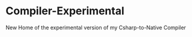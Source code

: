 Compiler-Experimental
=====================

New Home of the experimental version of my Csharp-to-Native Compiler
